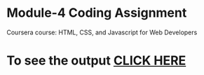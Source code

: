 # Module-4 Coding Assignment

Coursera course: HTML, CSS, and Javascript for Web Developers

# To see the output [CLICK HERE](https://varunthapa777.github.io/html-css-javascript-for-devlopers-mooc/module-5/index.html)
